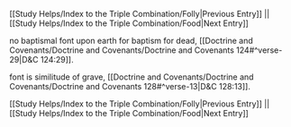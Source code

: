[[Study Helps/Index to the Triple Combination/Folly|Previous Entry]]  ||  [[Study Helps/Index to the Triple Combination/Food|Next Entry]]

 no baptismal font upon earth for baptism for dead, [[Doctrine and Covenants/Doctrine and Covenants/Doctrine and Covenants 124#^verse-29|D&C 124:29]].

 font is similitude of grave, [[Doctrine and Covenants/Doctrine and Covenants/Doctrine and Covenants 128#^verse-13|D&C 128:13]].

[[Study Helps/Index to the Triple Combination/Folly|Previous Entry]]  ||  [[Study Helps/Index to the Triple Combination/Food|Next Entry]]